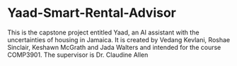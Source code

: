# Yaad-Smart-Rental-Advisor
This is the capstone project entitled Yaad, an AI assistant with the uncertainties of housing in Jamaica. It is created by Vedang Kevlani, Roshae Sinclair, Keshawn McGrath and Jada Walters and intended for the course COMP3901. The supervisor is Dr. Claudine Allen 
